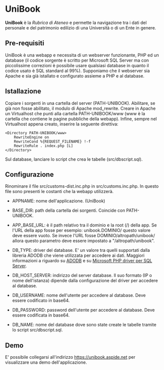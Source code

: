 # UniBook

**UniBook** è la *Rubrica di Ateneo* e permette la navigazione tra i dati del personale e del patrimonio edilizio di una Università o di un Ente in genere.

## Pre-requisiti
UniBook è una webapp e necessita di un webserver funzionante, PHP ed un database (il codice sorgente è scritto per Microsoft SQL Server ma con piccolissime correzioni è possibile usare qualsiasi database in quanto il codice usato è SQL standard al 99%).
Supponiamo che il webserver sia Apache e sia già istallato e configurato assieme a PHP e al database.

## Istallazione

Copiare i sorgenti in una cartella del server (PATH-UNIBOOK). 
Abilitare, se già non fosse abilitato, il modulo di Apache mod_rewrite.
Creare in Apache un Virtualhost che punti alla cartella PATH-UNIBOOK/www (www è la cartella che contiene le pagine pubbliche della webapp).
Infine, sempre nel Virtualhost appena creato, inserire la seguente direttiva:

    <Directory PATH-UNIBOOK/www>
        RewriteEngine on
        RewriteCond %{REQUEST_FILENAME} !-f
        RewriteRule . index.php [L]
    </Directory>
    
Sul database, lanciare lo script che crea le tabelle (src/dbscript.sql).

## Configurazione
Rinominare il file src/customs-dist.inc.php in src/customs.inc.php.
In questo file sono presenti le costanti che la webapp utilizzerà.

- APPNAME: nome dell'applicazione. (UniBook)
- BASE_DIR: path della cartella dei sorgenti. Coincide con PATH-UNIBOOK.
- APP_BASE_URL: è il path relativo tra il dominio e la root (/) della app. Se l'URL della app fosse per esempio: unibook.DOMINIO/ questo valore deve essere vuoto. Se invece l'URL fosse DOMINIO/altropath/unibook/ allora questo parametro deve essere impostato a "/altropath/unibook".

- DB_TYPE: driver del database. E' un valore tra quelli supportati dalla libreria ADODB che viene utilizzata per accedere ai dati. Maggiori informazioni a riguardo su [ADODB](http://adodb.org) e su [Microsoft PHP driver per SQL Server](https://docs.microsoft.com/it-it/sql/connect/php/microsoft-php-driver-for-sql-server?view=sql-server-2017).
- DB_HOST_SERVER: indirizzo del server database. Il suo formato (IP o nome dell'istanza) dipende dalla configurazione del driver per accedere al database.
- DB_USERNAME: nome dell'utente per accedere al database. Deve essere codificato in base64.
- DB_PASSWORD: password dell'utente per accedere al database. Deve essere codificata in base64.
- DB_NAME: nome del database dove sono state create le tabelle tramite lo script src/dbscript.sql.

## Demo
E' possibile collegarsi all'indirizzo https://unibook.aspide.net per visualizzare una demo dell'applicazione.
